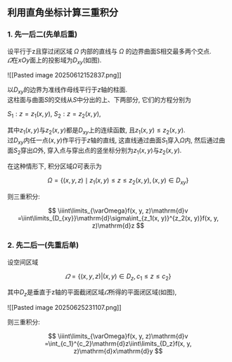 ## 利用直角坐标计算三重积分

### 1. 先一后二(先单后重)

设平行于z且穿过闭区域 $\Omega$ 内部的直线与 $\Omega$ 的边界曲面S相交最多两个交点. <BR>
$\varOmega$在$xOy$面上的投影域为$D_{xy}$(如图). <BR>

![[Pasted image 20250612152837.png]]

以$D_{xy}$的边界为准线作母线平行于$z$轴的柱面. <BR>
这柱面与曲面$S$的交线从$S$中分出的上、下两部分, 它们的方程分别为

$S_{1}:z=z_{1}(x,y)$,
$S_{2}:z=z_{2}(x,y)$,

其中$z_{1}(x,y)$与$z_{2}(x,y)$都是$D_{xy}$上的连续函数, 且$z_{1}(x,y)\leqslant z_{2}(x,y)$. <BR>
过$D_{xy}$内任一点$(x,y)$作平行于$z$轴的直线, 这直线通过曲面$S_{1}$穿入$\Omega$内, 然后通过曲面$S_{2}$穿出$\Omega$外, 穿入点与穿出点的竖坐标分别为$z_{1}(x,y)$与$z_{2}(x,y)$.

在这种情形下, 积分区域$\Omega$可表示为

$$
\Omega=\{(x,y,z)\mid z_{1}(x,y)\leqslant z\leqslant z_{2}(x,y),(x,y)\in D_{xy}\}
$$

则三重积分:

$$
\iiint\limits_{\varOmega}f(x, y, z)\mathrm{d}v
=\iint\limits_{D_{xy}}\mathrm{d}\sigma\int_{z_1(x, y)}^{z_2(x, y)}f(x, y, z)\mathrm{d}z
$$

### 2. 先二后一(先重后单)

设空间区域

$$
\varOmega=\{(x, y, z)|(x, y)\in D_z, c_1 \leqslant  z\leqslant c_2\}
$$

其中$D_z$是垂直于z轴的平面截闭区域$\varOmega$所得的平面闭区域(如图),

![[Pasted image 20250625231107.png]]

则三重积分:

$$
\iiint\limits_{\varOmega}f(x, y, z)\mathrm{d}v
=\int_{c_1}^{c_2}\mathrm{d}z\iint\limits_{D_z}f(x, y, z)\mathrm{d}x\mathrm{d}y
$$
